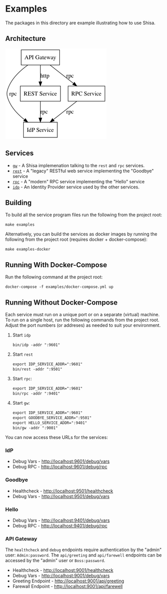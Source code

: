 # Examples

The packages in this directory are example illustrating how to use
Shisa.

## Architecture

![design](examples.png)

## Services

- [`gw`](gw) - A Shisa implemenation talking to the `rest` and `rpc` services.
- [`rest`](rest) - A "legacy" RESTful web service implementing the "Goodbye" service
- [`rpc`](rpc) - A "modern" RPC service implementing the "Hello" service
- [`idp`](idp) - An Identity Provider service used by the other services.

## Building

To build all the service program files run the following from the
project root:

    make examples

Alternatively, you can build the services as docker images by running the
following from the project root (requires docker + docker-compose):

    make examples-docker

## Running With Docker-Compose

Run the following command at the project root:

    docker-compose -f examples/docker-compose.yml up

## Running Without Docker-Compose

Each service must run on a unique port or on a separate (virtual)
machine.  To run on a single host, run the following commands from the
project root.  Adjust the port numbers (or addreses) as needed to suit
your environment.

1. Start `idp`

    ``` shell
    bin/idp -addr ":9601"
    ```

1. Start `rest`

    ``` shell
    export IDP_SERVICE_ADDR=":9601"
    bin/rest -addr ":9501"
    ```

1. Start `rpc`:

    ``` shell
    export IDP_SERVICE_ADDR=":9601"
    bin/rpc -addr ":9401"
    ```

1. Start `gw`:

    ``` shell
    export IDP_SERVICE_ADDR=":9601"
    export GOODBYE_SERVICE_ADDR=":9501"
    export HELLO_SERVICE_ADDR=":9401"
    bin/gw -addr ":9001"
    ```

You can now access these URLs for the services:

### IdP

- Debug Vars - <http://localhost:9601/debug/vars>
- Debug RPC - <http://localhost:9601/debug/rpc>

### Goodbye

- Healthcheck - <http://localhost:9501/healthcheck>
- Debug Vars - <http://localhost:9501/debug/vars>

### Hello

- Debug Vars - <http://localhost:9401/debug/vars>
- Debug RPC - <http://localhost:9401/debug/rpc>

### API Gateway

The `healthcheck` and `debug` endpoints require authentication by the
"admin" user: `Admin:password`.  The `api/greeting` and `api/farewell`
endpoints can be accessed by the "admin" user or `Boss:password`.

- Healthcheck - <http://localhost:9001/healthcheck>
- Debug Vars - <http://localhost:9001/debug/vars>
- Greeting Endpoint - <http://localhost:9001/api/greeting>
- Farewall Endpoint - <http://localhost:9001/api/farewell>
